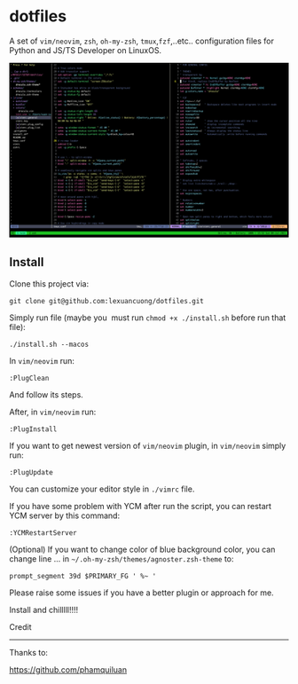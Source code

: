 # dotfiles
A set of `vim/neovim`, `zsh`, `oh-my-zsh`, `tmux`,`fzf`,..etc.. configuration files for Python and JS/TS Developer on LinuxOS.

![Screenshot](./assets/my-vim-screenshot.png)

Install
-------

Clone this project via:

    git clone git@github.com:lexuancuong/dotfiles.git

Simply run file (maybe you  must run `chmod +x ./install.sh` before run that file):

    ./install.sh --macos
    
In `vim/neovim` run:

    :PlugClean

And follow its steps.

After, in `vim/neovim` run:

    :PlugInstall

If you want to get newest version of `vim/neovim` plugin, in `vim/neovim` simply run:

    :PlugUpdate

You can customize your editor style in `./vimrc` file.

If you have some problem with YCM after run the script, you can restart YCM server by this command:

    :YCMRestartServer

(Optional) If you want to change color of blue background color, you can change line ... in `~/.oh-my-zsh/themes/agnoster.zsh-theme` to:

    prompt_segment 39d $PRIMARY_FG ' %~ '

Please raise some issues if you have a better plugin or approach for me.

Install and chilllll!!!!

Credit

-------

Thanks to:

https://github.com/phamquiluan

